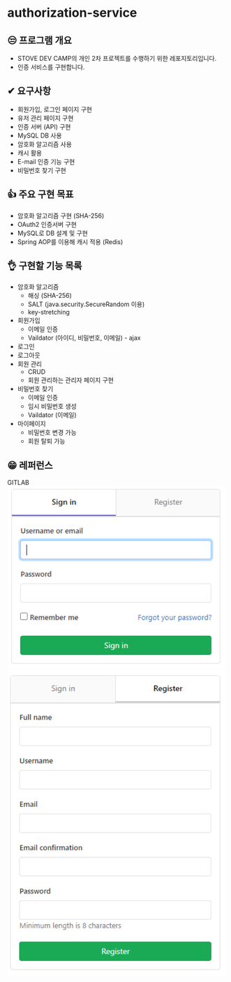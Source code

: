 # authorization-service

## 😒 프로그램 개요
- STOVE DEV CAMP의 개인 2차 프로젝트를 수행하기 위한 레포지토리입니다.
- 인증 서비스를 구현합니다.

## ✔ 요구사항
- 회원가입, 로그인 페이지 구현
- 유저 관리 페이지 구현
- 인증 서버 (API) 구현
- MySQL DB 사용
- 암호화 알고리즘 사용
- 캐시 활용
- E-mail 인증 기능 구현
- 비밀번호 찾기 구현

## 👍 주요 구현 목표
- 암호화 알고리즘 구현 (SHA-256)
- OAuth2 인증서버 구현
- MySQL로 DB 설계 및 구현
- Spring AOP를 이용해 캐시 적용 (Redis)

## 👌 구현할 기능 목록
- 암호화 알고리즘
  - 해싱 (SHA-256)
  - SALT (java.security.SecureRandom 이용)
  - key-stretching  
- 회원가입
  - 이메일 인증
  - Vaildator (아이디, 비밀번호, 이메일) - ajax
- 로그인
- 로그아웃
- 회원 관리
  - CRUD
  - 회원 관리하는 관리자 페이지 구현
- 비밀번호 찾기
  - 이메일 인증
  - 임시 비밀번호 생성
  - Vaildator (이메일)
- 마이페이지
  - 비밀번호 변경 가능
  - 회원 탈퇴 가능

## 😁 레퍼런스
GITLAB
<img src="image/gitlab1.png" width="500">
<img src="image/gitlab2.png" width="500">